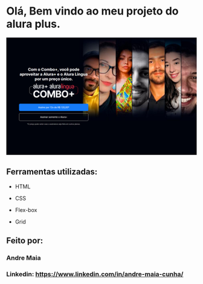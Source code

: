 # Olá, Bem vindo ao meu projeto do alura plus.

![image](assets/Captura%20de%20tela%202023-12-02%20194007.png)

## Ferramentas utilizadas:

* HTML

* CSS

* Flex-box

* Grid

## Feito por:

### Andre Maia

### Linkedin: https://www.linkedin.com/in/andre-maia-cunha/
